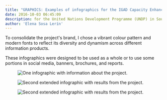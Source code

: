 ```yaml
---
title: "GRAPHICS: Examples of infographics for the IGAD Capacity Enhancement Project"
date: 2016-10-03 06:45:09
description: for the United Nations Development Programme (UNDP) in South Sudan (2016). 
author: 'Elena Sosa Lerín'
--- 
```

To consolidate the project's brand, I chose a vibrant colour pattern and modern fonts to reflect its diversity and dynamism across different information products. 

These infographics were designed to be used as a whole or to use some portions in social media, banners, brochures, and reports. 

<figure>
<img data-src="https://res.cloudinary.com/esarin72/image/upload/q_auto/v1617393640/articles/south-sudan-2_cczbwo.png" loading="lazy" alt="One infographic with information about the project." class="lazyload">
</figure>

<figure>
<img data-src="https://res.cloudinary.com/esarin72/image/upload/q_auto/v1617398606/articles/IGAD-SS-Infographic_-_2016_mmi5qj.png" loading="lazy" alt="Second extended infographic with results from the project." class="lazyload">
</figure>

<figure>
<img data-src="https://res.cloudinary.com/esarin72/image/upload/q_auto/v1617398034/articles/south-sudan-testimonial_wufqhk.png" loading="lazy" alt="Second extended infographic with results from the project." class="lazyload">
</figure>


